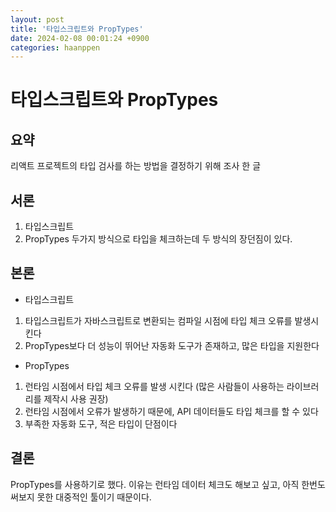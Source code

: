 ```yaml
---
layout: post
title: '타입스크립트와 PropTypes'
date: 2024-02-08 00:01:24 +0900
categories: haanppen
---
```


# 타입스크립트와 PropTypes

## 요약

리액트 프로젝트의 타입 검사를 하는 방법을 결정하기 위해 조사 한 글

## 서론

1. 타입스크립트
2. PropTypes
   두가지 방식으로 타입을 체크하는데 두 방식의 장던짐이 있다.

## 본론

-   타입스크립트

1. 타입스크립트가 자바스크립트로 변환되는 컴파일 시점에 타입 체크 오류를 발생시킨다
2. PropTypes보다 더 성능이 뛰어난 자동화 도구가 존재하고, 많은 타입을 지원한다

-   PropTypes

1. 런타임 시점에서 타입 체크 오류를 발생 시킨다 (많은 사람들이 사용하는 라이브러리를 제작시 사용 권장)
2. 런타임 시점에서 오류가 발생하기 때문에, API 데이터들도 타입 체크를 할 수 있다
3. 부족한 자동화 도구, 적은 타입이 단점이다

## 결론

PropTypes를 사용하기로 했다. 이유는 런타임 데이터 체크도 해보고 싶고, 아직 한번도 써보지 못한 대중적인 툴이기 때문이다.
